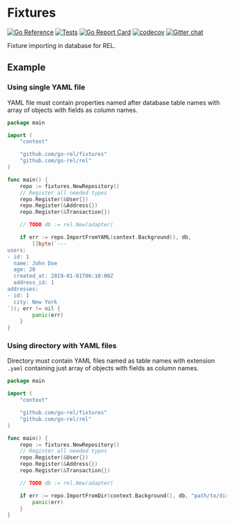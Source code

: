 # Fixtures

[![Go Reference](https://pkg.go.dev/badge/github.com/go-rel/fixtures.svg)](https://pkg.go.dev/github.com/go-rel/fixtures)
[![Tests](https://github.com/go-rel/fixtures/actions/workflows/test.yaml/badge.svg?branch=main)](https://github.com/go-rel/fixtures/actions/workflows/test.yaml)
[![Go Report Card](https://goreportcard.com/badge/github.com/go-rel/fixtures)](https://goreportcard.com/report/github.com/go-rel/fixtures)
[![codecov](https://codecov.io/gh/go-rel/fixtures/branch/main/graph/badge.svg?token=yxBdKVPXip)](https://codecov.io/gh/go-rel/fixtures)
[![Gitter chat](https://badges.gitter.im/go-rel/rel.png)](https://gitter.im/go-rel/rel)

Fixture importing in database for REL.

## Example

### Using single YAML file

YAML file must contain properties named after database table names with array of objects with fields as column names.

```go
package main

import (
	"context"

	"github.com/go-rel/fixtures"
	"github.com/go-rel/rel"
)

func main() {
    repo := fixtures.NewRepository()
    // Register all needed types
	repo.Register(&User{})
	repo.Register(&Address{})
	repo.Register(&Transaction{})

	// TODO db := rel.New(adapter)

	if err := repo.ImportFromYAML(context.Background(), db,
		[]byte(`---
users:
- id: 1
  name: John Doe
  age: 20
  created_at: 2019-01-01T06:10:00Z
  address_id: 1
addresses:
- id: 1
  city: New York
`)); err != nil {
		panic(err)
	}
}
```

### Using directory with YAML files

Directory must contain YAML files named as table names with extension `.yaml` containing just array of objects
with fields as column names.

```go
package main

import (
	"context"

	"github.com/go-rel/fixtures"
	"github.com/go-rel/rel"
)

func main() {
    repo := fixtures.NewRepository()
    // Register all needed types
	repo.Register(&User{})
	repo.Register(&Address{})
	repo.Register(&Transaction{})

	// TODO db := rel.New(adapter)

	if err := repo.ImportFromDir(context.Background(), db, "path/to/dir/")); err != nil {
		panic(err)
	}
}
```
